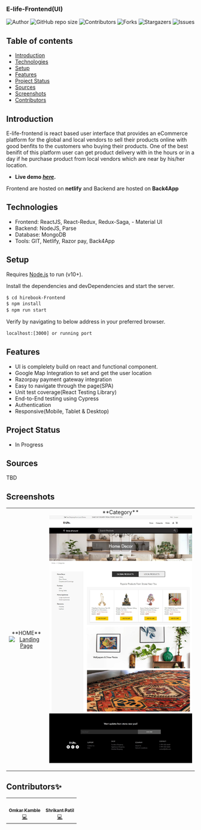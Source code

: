 ### E-life-Frontend(UI)

![Author](https://img.shields.io/badge/author-@n5betapesto-blue.svg?style=for-the-badge)
![GitHub repo size](https://img.shields.io/github/repo-size/n4alphapesto/hirebook-frontend?style=for-the-badge)
![Contributors](https://img.shields.io/github/contributors/n4alphaPesto/hirebook-frontend.svg?style=for-the-badge)
![Forks](https://img.shields.io/github/forks/n4alphaPesto/hirebook-frontend.svg?style=for-the-badge)
![Stargazers](https://img.shields.io/github/stars/n4alphapesto/hirebook-frontend.svg?style=for-the-badge)
![Issues](https://img.shields.io/github/issues/n4alphapesto/hirebook-frontend.svg?style=for-the-badge)


## Table of contents
* [Introduction](#intro)
* [Technologies](#technologies)
* [Setup](#setup)
* [Features](#features)
* [Project Status](#project-status)
* [Sources](#sources)
* [Screenshots](#screenshots)
* [Contributors](#contributors)

## Introduction
E-life-frontend is react based user interface that provides an eCommerce platform for the global and local vendors to sell their products online with good benfits to the customers who buying their products. One of the best benifit of this platform user can get product delivery with in the hours or in a day if he purchase product from local vendors which are near by his/her location.

* **Live demo [_here_](https://elife.netlify.app/).**

Frontend are hosted on **netlify**  and Backend are hosted on **Back4App**

## Technologies

  - Frontend:	 ReactJS, React-Redux, Redux-Saga, - Material UI
  - Backend: 	 NodeJS, Parse
  - Database:   MongoDB
  - Tools:      GIT, Netlify, Razor pay, Back4App


## Setup

Requires [Node.js](https://nodejs.org/) to run (v10+).

Install the dependencies and devDependencies and start the server.

```sh
$ cd hirebook-Frontend
$ npm install
$ npm run start
```

Verify by navigating to below address in your preferred browser.

```sh
localhost:[3000] or running port
```

## Features
  - UI is complelety build on react and functional component.
  - Google Map Integration to set and get the user location 
  - Razorpay payment gateway integration
  - Easy to navigate through the page(SPA)
  - Unit test coverage(React Testing Library)
  - End-to-End testing using Cypress
  - Authentication
  - Responsive(Mobile, Tablet & Desktop)

## Project Status
  - In Progress

## Sources
  TBD

## Screenshots
<table>
  <tr>
    <td align="center">
       **HOME** <br/>
      <a  href="https://elife.netlify.app/" >
            <img src="./src/assets/images/landingPage_big.png" width="500"  alt="Landing Page" />
       </a>
    </td>
    <td align="center">
              **Category** 
      <a  href="https://elife.netlify.app/categories" >
            <img src="./src/assets/images/categoryPage.png" width="520"  alt="Category Page" />
       </a>
    </td>

    
  </tr>
</table>


## Contributors✨
<table>
  <tr>
    <td align="center"><a href="#"><img src="" width="100px;" alt=""/><br /><sub><b>Omkar Kamble</b></sub></a><br /><a href="" title="Code">💻</a></td>
    <td align="center"><a href="#"><img src="" width="100px;" alt=""/><br /><sub><b>Shrikant Patil</b></sub></a><br /><a href="" title="Code">💻</a></td>
    
  </tr>
</table>

